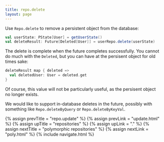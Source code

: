 ```yaml
---
title: repo.delete
layout: page
---
```


Use `Repo.delete` to remove a persistent object from the database:

```scala
val userState: PState[User] = getUserState()
val deleteResult: Future[Deleted[User]] = userRepo.delete(userState)
```

The delete is complete when the future completes successfully. You
cannot do much with the `Deleted`, but you can have at the persisent
object for old times sake:

```scala
deleteResult map { deleted =>
  val deletedUser: User = deleted.get
}
```

Of course, this value will not be particularly useful, as the
persisent object no longer exists.

<div class = "blue-side-bar">

We would like to support in-database deletes in the future, possibly
with something like <code>Repo.deleteByQuery</code> or
<code>Repo.deleteByKeyVal</code>.

</div>

{% assign prevTitle = "repo.update" %}
{% assign prevLink = "update.html" %}
{% assign upTitle = "repositories" %}
{% assign upLink = "." %}
{% assign nextTitle = "polymorphic repositories" %}
{% assign nextLink = "poly.html" %}
{% include navigate.html %}
